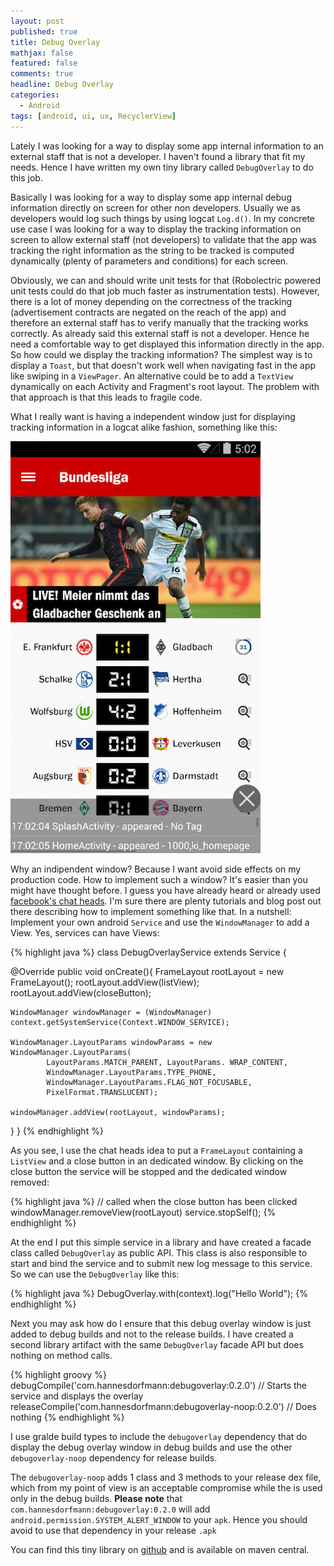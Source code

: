 ```yaml
---
layout: post
published: true
title: Debug Overlay
mathjax: false
featured: false
comments: true
headline: Debug Overlay
categories:
  - Android
tags: [android, ui, ux, RecyclerView]
---
```


Lately I was looking for a way to display some app internal information to an external staff  that is not a developer. I haven't found a library that fit my needs. Hence I have written my own tiny library called `DebugOverlay` to do this job.

Basically I was looking for a way to display some app internal debug information directly on screen for other non developers. Usually we as developers would log such things by using logcat `Log.d()`. In my concrete use case I was looking for a way to display the tracking information on screen to allow external staff (not developers) to validate that the app was tracking the right information as the string to be tracked is computed dynamically (plenty of parameters and conditions) for each screen.

Obviously, we can and should write unit tests for that (Robolectric powered unit tests could do that job much faster as instrumentation tests). However, there is a lot of money depending on the correctness of the tracking (advertisement contracts are negated on the reach of the app) and therefore an external staff has to verify manually that the tracking works correctly. As already said this external staff is not a developer. Hence he need a comfortable way to get displayed this information directly in the app. So how could we display the tracking information? The simplest way is to display a `Toast`, but that doesn't work well when navigating fast in the app like swiping in a `ViewPager`. An alternative could be to add a `TextView` dynamically on each Activity and Fragment's root layout. The problem with that approach is that this leads to fragile code.

What I really want is having a independent window just for displaying tracking information in a logcat alike fashion, something like this:

![Debug Overlay](/images/debugoverlay.png)

 Why an indipendent window? Because I want avoid side effects on my production code. How to implement such a window? It's easier than you might have thought before. I guess you have already heard or already used [facebook's chat heads](https://www.facebook.com/help/android-app/101495056700254?rdrhc). I'm sure there are plenty tutorials and blog post out there describing how to implement something like that. In a nutshell: Implement your own android `Service` and use the `WindowManager` to add a View. Yes, services can have Views:

{% highlight java %}
class DebugOverlayService extends Service {

  @Override
  public void onCreate(){
    FrameLayout rootLayout = new FrameLayout();
    rootLayout.addView(listView);
    rootLayout.addView(closeButton);

    WindowManager windowManager = (WindowManager) context.getSystemService(Context.WINDOW_SERVICE);

    WindowManager.LayoutParams windowParams = new WindowManager.LayoutParams(
            LayoutParams.MATCH_PARENT, LayoutParams. WRAP_CONTENT,
            WindowManager.LayoutParams.TYPE_PHONE,
            WindowManager.LayoutParams.FLAG_NOT_FOCUSABLE,
            PixelFormat.TRANSLUCENT);

    windowManager.addView(rootLayout, windowParams);
  }
}
{% endhighlight %}

As you see, I use the chat heads idea to put a `FrameLayout` containing a `ListView` and a close button in an dedicated window. By clicking on the close button the service will be stopped and the dedicated window removed:

{% highlight java %}
// called when the close button has been clicked
windowManager.removeView(rootLayout)
service.stopSelf();
{% endhighlight %}

At the end I put this simple service in a library and have created a facade class called `DebugOverlay` as public API. This class is also responsible to start and bind the service and to submit new log message to this service. So we can use the `DebugOverlay` like this:

{% highlight java %}
DebugOverlay.with(context).log("Hello World");
{% endhighlight %}

Next you may ask how do I ensure that this debug overlay window is just added to debug builds and not to the release builds. I have created a second library artifact with the same `DebugOverlay` facade API but does nothing on method calls.

{% highlight groovy %}
debugCompile('com.hannesdorfmann:debugoverlay:0.2.0') // Starts the service and displays the overlay
releaseCompile('com.hannesdorfmann:debugoverlay-noop:0.2.0') // Does nothing
{% endhighlight %}

I use gralde build types to include the `debugoverlay` dependency that do display the debug overlay window in debug builds and use the other `debugoverlay-noop` dependency for release builds.

The `debugoverlay-noop` adds 1 class and 3 methods to your release dex file, which from my point of view is an acceptable compromise while the is used only in the debug builds. **Please note** that `com.hannesdorfmann:debugoverlay:0.2.0` will add `android.permission.SYSTEM_ALERT_WINDOW` to your `apk`. Hence you should avoid to use that dependency in your release `.apk`

You can find this tiny library on [github](https://github.com/sockeqwe/debugoverlay) and is available on maven central.
